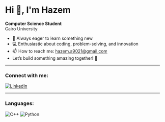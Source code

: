 # Hi 👋, I'm Hazem

**Computer Science Student**  
Cairo University  

- 🌱 Always eager to learn something new
- 💻 Enthusiastic about coding, problem-solving, and innovation  
- 📫 How to reach me: [hazem.a9021@gmail.com](mailto:hazem.a9021@gmail.com)
- Let’s build something amazing together! 🚀

---

### Connect with me:
[![LinkedIn](https://img.shields.io/badge/-LinkedIn-blue?style=flat&logo=linkedin)]([https://linkedin.com/in/your-linkedin-profile](https://www.linkedin.com/in/hazem-ahmed-a28566305/))

---

### Languages:
![C++](https://img.shields.io/badge/-C++-00599C?style=flat&logo=cplusplus&logoColor=white)
![Python](https://img.shields.io/badge/-Python-3776AB?style=flat&logo=python&logoColor=white)
